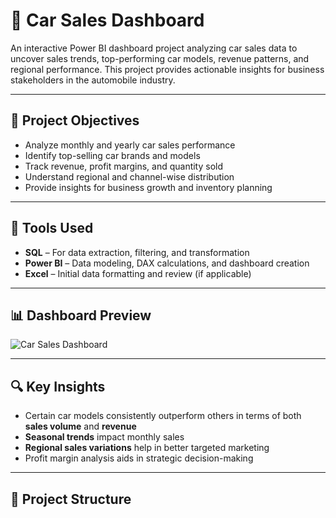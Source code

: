 # 🚗 Car Sales Dashboard

An interactive Power BI dashboard project analyzing car sales data to uncover sales trends, top-performing car models, revenue patterns, and regional performance. This project provides actionable insights for business stakeholders in the automobile industry.

---

## 🧠 Project Objectives

- Analyze monthly and yearly car sales performance
- Identify top-selling car brands and models
- Track revenue, profit margins, and quantity sold
- Understand regional and channel-wise distribution
- Provide insights for business growth and inventory planning

---

## 🧰 Tools Used

- **SQL** – For data extraction, filtering, and transformation  
- **Power BI** – Data modeling, DAX calculations, and dashboard creation  
- **Excel** – Initial data formatting and review (if applicable)

---

## 📊 Dashboard Preview

![Car Sales Dashboard](Car%20Sales%20Dashboard.png)

---

## 🔍 Key Insights

- Certain car models consistently outperform others in terms of both **sales volume** and **revenue**
- **Seasonal trends** impact monthly sales
- **Regional sales variations** help in better targeted marketing
- Profit margin analysis aids in strategic decision-making

---

## 📁 Project Structure

